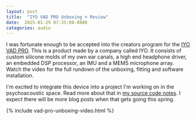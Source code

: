 ```yaml
---
layout: post
title:  "IYO VAD PRO Unboxing + Review"
date:  2025-01-29 07:35:08-0800
categories: audio
---
```

I was fortunate enough to be accepted into the creators program for the [IYO VAD PRO](https://www.iyo.audio/vadpro). This is a product made by a company called IYO. It consists of custom silicone molds of my own ear canals, a high end headphone driver, an embedded DSP processor, an IMU and a MEMS microphone array. Watch the video for the full rundown of the unboxing, fitting and software installation.

I'm excited to integrate this device into a project I'm working on in the psychoacoustic space. Read more about that in [my source code notes](https://github.com/lazzarello/binaural-controller). I expect there will be more blog posts when that gets going this spring.

{% include vad-pro-unboxing-video.html %}
